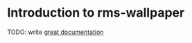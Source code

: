 # Introduction to rms-wallpaper

TODO: write [great documentation](http://jacobian.org/writing/what-to-write/)
